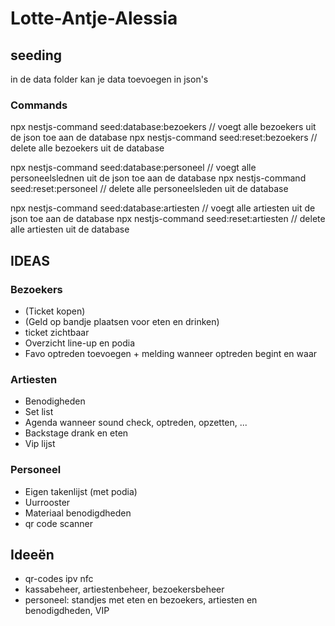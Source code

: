# Lotte-Antje-Alessia

## seeding
in de data folder kan je data toevoegen in json's

### Commands
npx nestjs-command seed:database:bezoekers // voegt alle bezoekers uit de json toe aan de database
npx nestjs-command seed:reset:bezoekers // delete alle bezoekers uit de database

npx nestjs-command seed:database:personeel // voegt alle personeelslednen uit de json toe aan de database
npx nestjs-command seed:reset:personeel // delete alle personeelsleden uit de database

npx nestjs-command seed:database:artiesten // voegt alle artiesten uit de json toe aan de database
npx nestjs-command seed:reset:artiesten // delete alle artiesten uit de database


## IDEAS

### Bezoekers
-  (Ticket kopen) </br>
-  (Geld op bandje plaatsen voor eten en drinken)
-  ticket zichtbaar
-  Overzicht line-up en podia
-  Favo optreden toevoegen + melding wanneer optreden begint en waar

### Artiesten
- Benodigheden
- Set list
- Agenda wanneer sound check, optreden, opzetten, ...
- Backstage drank en eten
- Vip lijst

### Personeel
- Eigen takenlijst (met podia)
- Uurrooster
- Materiaal benodigdheden
- qr code scanner

## Ideeën
- qr-codes ipv nfc
- kassabeheer, artiestenbeheer, bezoekersbeheer
- personeel: standjes met eten en bezoekers, artiesten en benodigdheden, VIP
